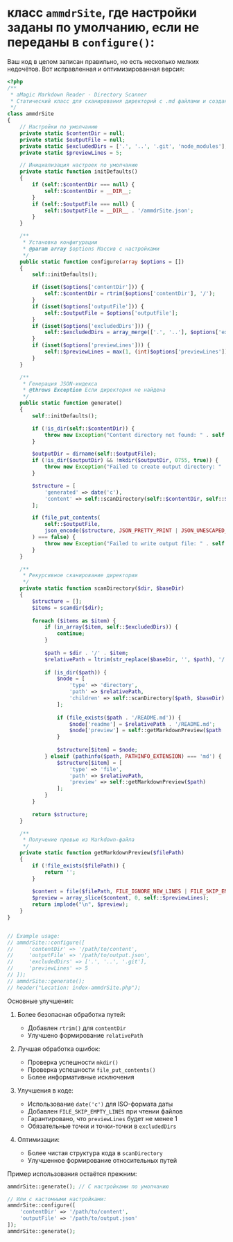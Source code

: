# класс `ammdrSite`, где настройки заданы **по умолчанию**, если не переданы в `configure()`:
Ваш код в целом записан правильно, но есть несколько мелких недочётов. Вот исправленная и оптимизированная версия:

```php
<?php
/**
 * aMagic Markdown Reader - Directory Scanner
 * Статический класс для сканирования директорий с .md файлами и создания JSON-индекса
 */
class ammdrSite
{
    // Настройки по умолчанию
    private static $contentDir = null;
    private static $outputFile = null;
    private static $excludedDirs = ['.', '..', '.git', 'node_modules'];
    private static $previewLines = 5;

    // Инициализация настроек по умолчанию
    private static function initDefaults()
    {
        if (self::$contentDir === null) {
            self::$contentDir = __DIR__;
        }
        if (self::$outputFile === null) {
            self::$outputFile = __DIR__ . '/ammdrSite.json';
        }
    }

    /**
     * Установка конфигурации
     * @param array $options Массив с настройками
     */
    public static function configure(array $options = [])
    {
        self::initDefaults();

        if (isset($options['contentDir'])) {
            self::$contentDir = rtrim($options['contentDir'], '/');
        }
        if (isset($options['outputFile'])) {
            self::$outputFile = $options['outputFile'];
        }
        if (isset($options['excludedDirs'])) {
            self::$excludedDirs = array_merge(['.', '..'], $options['excludedDirs']);
        }
        if (isset($options['previewLines'])) {
            self::$previewLines = max(1, (int)$options['previewLines']);
        }
    }

    /**
     * Генерация JSON-индекса
     * @throws Exception Если директория не найдена
     */
    public static function generate()
    {
        self::initDefaults();

        if (!is_dir(self::$contentDir)) {
            throw new Exception("Content directory not found: " . self::$contentDir);
        }

        $outputDir = dirname(self::$outputFile);
        if (!is_dir($outputDir) && !mkdir($outputDir, 0755, true)) {
            throw new Exception("Failed to create output directory: " . $outputDir);
        }

        $structure = [
            'generated' => date('c'),
            'content' => self::scanDirectory(self::$contentDir, self::$contentDir)
        ];

        if (file_put_contents(
            self::$outputFile,
            json_encode($structure, JSON_PRETTY_PRINT | JSON_UNESCAPED_SLASHES)
        ) === false) {
            throw new Exception("Failed to write output file: " . self::$outputFile);
        }
    }

    /**
     * Рекурсивное сканирование директории
     */
    private static function scanDirectory($dir, $baseDir)
    {
        $structure = [];
        $items = scandir($dir);
        
        foreach ($items as $item) {
            if (in_array($item, self::$excludedDirs)) {
                continue;
            }
            
            $path = $dir . '/' . $item;
            $relativePath = ltrim(str_replace($baseDir, '', $path), '/');
            
            if (is_dir($path)) {
                $node = [
                    'type' => 'directory',
                    'path' => $relativePath,
                    'children' => self::scanDirectory($path, $baseDir)
                ];
                
                if (file_exists($path . '/README.md')) {
                    $node['readme'] = $relativePath . '/README.md';
                    $node['preview'] = self::getMarkdownPreview($path . '/README.md');
                }
                
                $structure[$item] = $node;
            } elseif (pathinfo($path, PATHINFO_EXTENSION) === 'md') {
                $structure[$item] = [
                    'type' => 'file',
                    'path' => $relativePath,
                    'preview' => self::getMarkdownPreview($path)
                ];
            }
        }
        
        return $structure;
    }

    /**
     * Получение превью из Markdown-файла
     */
    private static function getMarkdownPreview($filePath)
    {
        if (!file_exists($filePath)) {
            return '';
        }
        
        $content = file($filePath, FILE_IGNORE_NEW_LINES | FILE_SKIP_EMPTY_LINES);
        $preview = array_slice($content, 0, self::$previewLines);
        return implode("\n", $preview);
    }
}


// Example usage:
// ammdrSite::configure([
//     'contentDir' => '/path/to/content',
//     'outputFile' => '/path/to/output.json',
//     'excludedDirs' => ['.', '..', '.git'],
//     'previewLines' => 5
// ]);
// ammdrSite::generate();
// header("Location: index-ammdrSite.php");
```

Основные улучшения:

1. Более безопасная обработка путей:
   - Добавлен `rtrim()` для `contentDir`
   - Улучшено формирование `relativePath`

2. Лучшая обработка ошибок:
   - Проверка успешности `mkdir()`
   - Проверка успешности `file_put_contents()`
   - Более информативные исключения

3. Улучшения в коде:
   - Использование `date('c')` для ISO-формата даты
   - Добавлен `FILE_SKIP_EMPTY_LINES` при чтении файлов
   - Гарантировано, что `previewLines` будет не менее 1
   - Обязательные точки и точки-точки в `excludedDirs`

4. Оптимизации:
   - Более чистая структура кода в `scanDirectory`
   - Улучшенное формирование относительных путей

Пример использования остаётся прежним:
```php
ammdrSite::generate(); // С настройками по умолчанию

// Или с кастомными настройками:
ammdrSite::configure([
    'contentDir' => '/path/to/content',
    'outputFile' => '/path/to/output.json'
]);
ammdrSite::generate();
```
